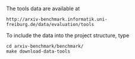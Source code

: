 The tools data are available at 

    http://arxiv-benchmark.informatik.uni-freiburg.de/data/evaluation/tools

To include the data into the project structure, type

    cd arxiv-benchmark/benchmark/
    make download-data-tools

